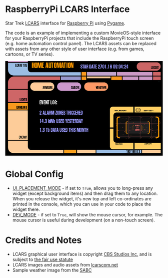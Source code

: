 # RaspberryPi LCARS Interface

Star Trek [LCARS](https://en.wikipedia.org/wiki/LCARS) interface for [Raspberry Pi](https://raspberrypi.org/) using [Pygame](http://www.pygame.org). 

The code is an example of implementing a custom MovieOS-style interface for your RaspberryPi projects that include the RaspberryPi touch screen (e.g. home automation control panel). The LCARS assets can be replaced with assets from any other style of user interface (e.g. from games, cartoons, or TV series).

![screenshot 1](screenshot.png)

# Global Config

- [UI_PLACEMENT_MODE](https://github.com/tobykurien/rpi_lcars/blob/master/app/lcars.py#L7) - if set to ```True```, allows you to long-press any widget (except background items) and then drag them to any location. When you release the widget, it's new top and left co-ordinates are printed in the console, which you can use in your code to place the widget there.
- [DEV_MODE](https://github.com/tobykurien/rpi_lcars/blob/master/app/lcars.py#L10) - if set to ```True```, will show the mouse cursor, for example. The mouse cursor is useful during development (on a non-touch screen).

# Credits and Notes

- LCARS graphical user interface is copyright [CBS Studios Inc.](http://www.cbs.com/) and is subject to [the fair use statute](http://www.lcars.mobi/legal/)
- LCARS images and audio assets from [lcarscom.net](lcarscom.net)
- Sample weather image from the [SABC](http://www.sabc.co.za)


